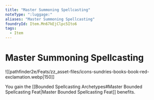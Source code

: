 ```yaml
---
title: "Master Summoning Spellcasting"
noteType: ":luggage:"
aliases: "Master Summoning Spellcasting"
foundryId: Item.Mn67kEjClpc5Ito6
tags:
  - Item
---
```


# Master Summoning Spellcasting
![[pathfinder2e/Feats/zz_asset-files/icons-sundries-books-book-red-exclamation.webp|150]]

You gain the [[Bounded Spellcasting Archetypes#Master Bounded Spellcasting Feat|Master Bounded Spellcasting Feat]] benefits.
